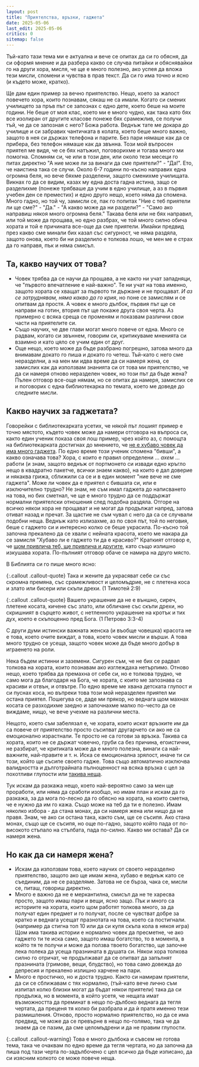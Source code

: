 ```yaml
---
layout: post
title: "Приятелства, връзки, гаджета"
date: 2025-05-06
last_edit: 2025-05-06
critics: 0
sitemap: false
---
```


Тъй-като тази тема ми е актуална и вече се опитах да си го обясня, да си оформя мнение и да разбера какво се случва питайки и обяснявайки го на други хора, мисля, че ще е много полезно, ако успея да вложа тези мисли, спомени и чувства в прав текст. Да си го има точно и ясно (и където може, кратко).

Ще дам един пример за вечно приятелство. Нещо, което за жалост повечето хора, които познавам, сякаш не са имали. Когато си смених училището за пръв път се запознах с едно дете, което беше на моите години. Не беше от моя клас, което ми е много чудно, как така като бях все изолиран от другите класове понеже бях срамежлив, се получи тъй, че да се запозная с него? Божа работа. Веднъж тате ме докара до училище и си забравих чантичката в колата, което беше много важно, защото в нея си държах телефона и парите. Без пари нямаше как да се прибера, без телефон нямаше как да звънна. Този мой въпросен приятел ме видя, че се бях натъжил, поговорихме и тогава много ми помогна. Спомням си, че или в този ден, или около тези месеци го питах директно "А ние може ли за винаги да сме приятели?" - "Да!". Ето, че наистина така се случи. Около 6-7 години по-късно направих една огромна беля, но вече бяхме разделени, защото сменихме училищата. Викнах го да се видим, казах му една доста гадна истина, защо се разделихме (понеже трябваше да учим в едно училище, а аз в първия учебен ден се преместих) и едно друго нещо, което няма да спомена. Много гадно, но той чу, замисли се, пак го попитах "Ние с теб приятели ли ще сме?" - "Да." - "А какво може да ни раздели?" - "Само ако направиш някоя много огромна беля." Такава беля или не бях направил, или той може да прощава, но едно разбрах, че той много силно обича хората и той е причината все-още да сме приятели. Имайки предвид през какво сме минали бих казал със сигурност, че няма раздяла, защото онова, което би ни разделило е толкова лошо, че мен ме е страх да го направя, пък и няма смисъл.

## Та, какво научих от това?
- Човек трябва да се научи да прощава, а не както ни учат западняци, че "първото впечатление е най-важно". Те ни учат на това именно, защото хората се хващат за първото ти държане и не прощават. *И аз се затруднявам, няма какво да го крия*, но поне се замислям и се опитвам да простя. А човек е много дълбок, първия път ще се направи на готин, втория път ще покаже друга своя черта. Аз примерно с всяка среща се променям и показвам различни свои части на приятелите си.
- Също научих, че две глави могат много повече от една. Много се радвам, когато си звъннем, говорим си, критикуваме мненията си взаимно и като цяло се учим един от друг.
- Още нещо, което може да бъде разбрано погрешно, затова много да внимавам докато го пиша и докато го четеш. Тъй-като с него сме неразделни, а на мен ми идва време да си намеря жена, се замислих как да използвам знанията си от това ми приятелство, че да си намеря отново неразделен човек, но този път да бъде жена? Пълен отговор все-още нямам, но се опитах да намеря, замислих се и поговорих с една библиотекарка по темата, което ме доведе до следните мисли.

## Какво научих за гаджетата?
Говорейки с библиотекарката усетих, че някой път лошият пример е точно мястото, където човек може да намери отговора на въпроса си, както един ученик показа своя лош пример, чрез който аз, с помощта на библиотекарката достигнах до мнението, че <u>не е хубаво човек да има много гаджета</u>. По едно време този ученик спомена "бивши", а какво означава това? Хора, с които е правил определени ... *ахем* ... работи (и знам, защото веднъж от портмонето си извади едно кръгло нещо в квадратно пакетче, всички знаем какво), на които е дал доверие и някаква грижа, сближили са се и в един момент "ние вече не сме гаджета". Може ли човек да е приятел с бившата си, или е изключително трудно? Не знам, не съм имал гаджета до написването на това, но бих сметнал, че ще е много трудно да се поддържат нормални приятелски отношения след подобна раздяла. Отгоре на всичко някои хора не прощават и не могат да продължат напред, затова отиват назад и пречат. За щастие не съм чувал с него да са се случвали подобни неща. Веднъж като излизахме, аз по своя път, той по неговия, беше с гаджето си и интересно колко се беше украсила. По-късно той започна прекалено да се хвали с нейната красота, което ме накара да се замисля "Хубаво ли е гаджето ти да е красиво?" Краткият отговор е, че <u>щом привлича теб, ще привлича и другите</u>, като също излишно изкушава хората. По-пълният отговор обаче се намира на друго място.

В Библията си го пише много ясно:

{:.callout .callout-quote}
Така и жените да украсяват себе си със скромна премяна, със срамежливост и целомъдрие, не с плетена коса и злато или бисери или скъпи дрехи. (1 Тимотей 2:9)

{:.callout .callout-quote}
Вашето украшение да не е външно, сиреч, плетене косата, кичене със злато, или обличане със скъпи дрехи, но скришният в сърцето живот, с нетленното украшение на кротък и тих дух, което е скъпоценно пред Бога. (1 Петрово 3:3-4)

С други думи истински важната женска (и въобще човешка) красота не е това, което очите виждат, а това, което човек мисли и върши. А това много трудно се усеща, защото човек може да бъде много добър в играенето на роли.

Нека бъдем истинни и заземени. Сигурен съм, че не бих се радвал толкова на хората, които познавам ако изглеждаха нетърпимо. Отново нещо, което трябва да премахна от себе си, но е толкова трудно, че само мога да благодаря на Бога, че хората, с които ме запознава са красиви и отвън, и отвътре. По едно време ме хвана детската глупост и си пуснах коса, но въпреки това този мой неразделен приятел ми остана приятел. Пошегува се, даде ми прякор, но веднага щом махнах косата се разходихме заедно и започнахме малко по-често да се виждаме, нищо, че вече учехме на различни места.

Нещото, което съм забелязал е, че хората, които искат връзките им да са повече от приятелство просто съсипват другарчето си ако не са емоционално израстнали. Те просто не са готови за връзка. Такива са хората, които не се държат човечно, груби са без причина, егоистични, не разбират, че критиката може да е много полезна, винаги са най-важните, най-правите и т. н. Иска се емоционална зрялост, иначе ти си този, който ще съсипе своето гадже. Това също автоматично изключва валидността и дълготрайната пълноценност на всяка връзка с цел за похотливи глупости или [такива неща](https://youtu.be/vXv9FoutX2Y&t=401).

Тук искам да разкажа нещо, което най-вероятно само за мен ще проработи, или няма да сработи изобщо, но имам план и искам да го разкажа, за да мога по-лесно да го обясно на хората, на които сметна, че е нужно да им го кажа. Също може на теб да ти е полезно. Имам няколко избора - да стана монах, да си намеря жена или нищо да не правя. Знам, че ако си остана така, както съм, ще се съсипя. Ако стана монах, също ще се съсипя, но още по-гадно, защото който пада от по-високото стъпало на стълбата, пада по-силно. Какво ми остава? Да си намеря жена.

## Но как да си намеря жена?
- Искам да използвам това, което научих от своето неразделно приятелство, защото ако ще имам жена, хубаво е веднъж като се съединим, да не се разделяме. Затова не се бърза, чака се, мисли се, питаш, говориш директно.
- Много е важно да не е меркантилна, смисъл да не те харесва просто, защото имаш пари и вещи, ясно защо. Пък и много са историите на хората, които щом работят толкова много, за да получат един предмет и го получат, после се чувстват добре за кратко и веднага усещат празнотата на това, което са постигнали. (например да стигна топ 10 или да си купя скъпа кола в някоя игра) Щом има такива истории е нормално човек да пресметне, че ако гаджето ти те иска само, защото имаш богатство, то в момента, в който тя те получи и може да ползва твоето богатство, ще започне лека полека да усеща празнината в душата си. Някои хора толкова силно го отричат, че продължават да се опитват да запълнят празнината (гримове, вещи, блудство), но това само довежда до депресия и прекалено излишно харчене на пари.
- Много е простичко, но и доста трудно. Както си намирам приятели, да си се сближавам с тях нормално, (тъй-като вече лично съм изпитал колко близки могат да бъдат някои приятели) така да си продължа, но в момента, в който усетя, че нещата имат възможността да преминат в нещо по-дълбоко веднага да тегля чертата, да преценя тя колко би разбрала и да ѝ пратя именно тези размишления. Отново, просто нормално приятелство, но да се има предвид, че може да се превърне в нещо по-голямо, така че да знаем да се пазим, да сме целомъдрени и да не правим глупости.

{:.callout .callout-warning}
Това е много дълбока и съвсем не готова тема, така че очаквам по едно време да тегля чертата, но да започна да пиша под тази черта по-задълбочено с цел всичко да бъде изписано, да си изясним колкото се може повече неща.
